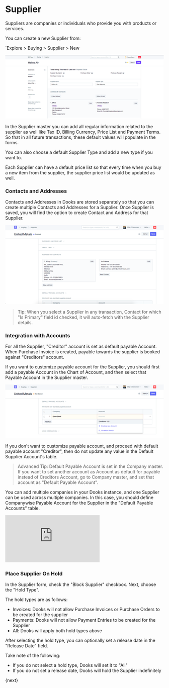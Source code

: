 <!-- add-breadcrumbs -->
# Supplier

Suppliers are companies or individuals who provide you with products or services.

You can create a new Supplier from:

`Explore > Buying > Supplier > New 

<img class="screenshot" alt="Supplier Master" src="./assets/supplier-master.png">


In the Supplier master you can add all regular information related to the supplier as well like Tax ID, Billing Currency, Price List and Payment Terms.   So that in all future transactions, these default values will populate in the forms.  

You can also choose a default Supplier Type and add a new type if you want to. 

Each Supplier can have a default price list so that every time when you buy a new item from the supplier, the supplier price list would be updated as well. 


### Contacts and Addresses

Contacts and Addresses in Dooks are stored separately so that you can create multiple Contacts and Addresses for a Supplier. Once Supplier is saved, you will find the option to create Contact and Address for that Supplier.

<img class="screenshot" alt="Supplier Master" src="./assets/supplier-new-address-contact.png">

> Tip: When you select a Supplier in any transaction, Contact for which "Is Primary" field id checked, it will auto-fetch with the Supplier details.

### Integration with Accounts

For all the Supplier, "Creditor" account is set as default payable Account. When Purchase Invoice is created, payable towards the supplier is booked against "Creditors" account.

If you want to customize payable account for the Supplier, you should first add a payable Account in the Chart of Account, and then select that Payable Account in the Supplier master.

<img class="screenshot" alt="Supplier Master" src="./assets/supplier-payable-account.png">

If you don't want to customize payable account, and proceed with default payable account "Creditor", then do not update any value in the Default Supplier Account's table.

> Advanced Tip: Default Payable Account is set in the Company master. If you want to set another account as Account as default for payable instead of Creditors Account, go to Company master, and set that account as "Default Payable Account".

You can add multiple companies in your Dooks instance, and one Supplier can be used across multiple companies. In this case, you should define Companywise Payable Account for the Supplier in the "Default Payable Accounts" table.

<div>
    <div class='embed-container'>
        <iframe src='https://www.youtube.com/embed//zsrrVDk6VBs?start=213' frameborder='0' allowfullscreen>
        </iframe>
    </div>
</div>

### Place Supplier On Hold
In the Supplier form, check the "Block Supplier" checkbox. Next, choose the "Hold Type".

The hold types are as follows:
- Invoices: Dooks will not allow Purchase Invoices or Purchase Orders to be created for the supplier
- Payments: Dooks will not allow Payment Entries to be created for the Supplier
- All: Dooks will apply both hold types above

After selecting the hold type, you can optionally set a release date in the "Release Date" field.

Take note of the following:
- If you do not select a hold type, Dooks will set it to "All"
- If you do not set a release date, Dooks will hold the Supplier indefinitely 

{next}
